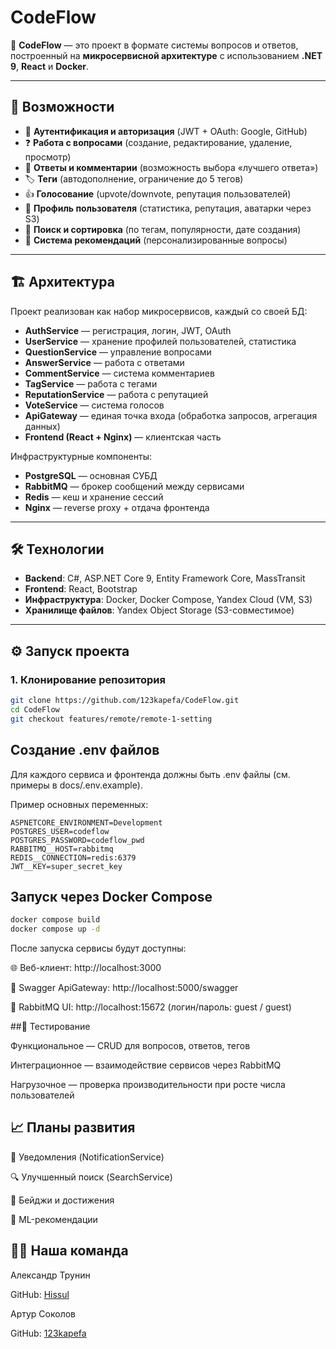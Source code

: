 # CodeFlow  

🚀 **CodeFlow** — это проект в формате системы вопросов и ответов, построенный на **микросервисной архитектуре** с использованием **.NET 9**, **React** и **Docker**.  

---

## 📌 Возможности  

- 🔐 **Аутентификация и авторизация** (JWT + OAuth: Google, GitHub)  
- ❓ **Работа с вопросами** (создание, редактирование, удаление, просмотр)  
- 💬 **Ответы и комментарии** (возможность выбора «лучшего ответа»)  
- 🏷 **Теги** (автодополнение, ограничение до 5 тегов)  
- 👍 **Голосование** (upvote/downvote, репутация пользователей)  
- 👤 **Профиль пользователя** (статистика, репутация, аватарки через S3)  
- 🔎 **Поиск и сортировка** (по тегам, популярности, дате создания)  
- 📢 **Система рекомендаций** (персонализированные вопросы)  

---

## 🏗 Архитектура  

Проект реализован как набор микросервисов, каждый со своей БД:  

- **AuthService** — регистрация, логин, JWT, OAuth  
- **UserService** — хранение профилей пользователей, статистика  
- **QuestionService** — управление вопросами  
- **AnswerService** — работа с ответами  
- **CommentService** — система комментариев  
- **TagService** — работа с тегами  
- **ReputationService** — работа с репутацией  
- **VoteService** — система голосов  
- **ApiGateway** — единая точка входа (обработка запросов, агрегация данных)  
- **Frontend (React + Nginx)** — клиентская часть  

Инфраструктурные компоненты:  

- **PostgreSQL** — основная СУБД  
- **RabbitMQ** — брокер сообщений между сервисами  
- **Redis** — кеш и хранение сессий  
- **Nginx** — reverse proxy + отдача фронтенда  

---

## 🛠 Технологии  

- **Backend**: C#, ASP.NET Core 9, Entity Framework Core, MassTransit  
- **Frontend**: React, Bootstrap  
- **Инфраструктура**: Docker, Docker Compose, Yandex Cloud (VM, S3)  
- **Хранилище файлов**: Yandex Object Storage (S3-совместимое)  

---

## ⚙️ Запуск проекта  

### 1. Клонирование репозитория  

```bash
git clone https://github.com/123kapefa/CodeFlow.git
cd CodeFlow
git checkout features/remote/remote-1-setting
```
## Создание .env файлов

Для каждого сервиса и фронтенда должны быть .env файлы (см. примеры в docs/.env.example).

Пример основных переменных:
```dotenv
ASPNETCORE_ENVIRONMENT=Development
POSTGRES_USER=codeflow
POSTGRES_PASSWORD=codeflow_pwd
RABBITMQ__HOST=rabbitmq
REDIS__CONNECTION=redis:6379
JWT__KEY=super_secret_key
```

## Запуск через Docker Compose
```bash
docker compose build
docker compose up -d
```

После запуска сервисы будут доступны:

🌐 Веб-клиент: http://localhost:3000

📘 Swagger ApiGateway: http://localhost:5000/swagger

🐇 RabbitMQ UI: http://localhost:15672
 (логин/пароль: guest / guest)

##🧪 Тестирование

Функциональное — CRUD для вопросов, ответов, тегов

Интеграционное — взаимодействие сервисов через RabbitMQ

Нагрузочное — проверка производительности при росте числа пользователей

## 📈 Планы развития

📩 Уведомления (NotificationService)

🔍 Улучшенный поиск (SearchService)

🏅 Бейджи и достижения

🤖 ML-рекомендации

## 👨‍💻 Наша команда

Александр Трунин

GitHub: [Hissul](https://github.com/Hissul)

Артур Соколов

GitHub: [123kapefa](https://github.com/123kapefa)
